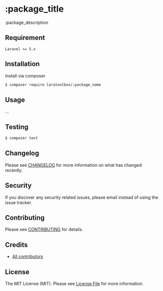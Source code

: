 # :package_title

:package_description

## Requirement

```
Laravel >= 5.x
```

## Installation

Install via composer

```bash
$ composer require laratoolbox/:package_name
```

## Usage

...

## Testing

``` bash
$ composer test
```

## Changelog

Please see [CHANGELOG](CHANGELOG.md) for more information on what has changed recently.

## Security

If you discover any security related issues, please email instead of using the issue tracker.

## Contributing

Please see [CONTRIBUTING](CONTRIBUTING.md) for details.

## Credits

- [All contributors](https://github.com/laratoolbox/:package_name/graphs/contributors)

## License

The MIT License (MIT). Please see [License File](LICENSE) for more information.

